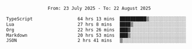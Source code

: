 <div align="center">
<p style="text-align: center;">
<!--START_SECTION:waka-->

```txt
From: 23 July 2025 - To: 22 August 2025

TypeScript                 64 hrs 13 mins  ██████████▒░░░░░░░░░░░░░░   41.59 %
Lua                        27 hrs 8 mins   ████▒░░░░░░░░░░░░░░░░░░░░   17.57 %
Org                        22 hrs 26 mins  ███▓░░░░░░░░░░░░░░░░░░░░░   14.53 %
Markdown                   20 hrs 53 mins  ███▒░░░░░░░░░░░░░░░░░░░░░   13.53 %
JSON                       2 hrs 41 mins   ▒░░░░░░░░░░░░░░░░░░░░░░░░   01.75 %
```

<!--END_SECTION:waka-->
</p>
</div>
